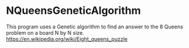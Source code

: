 # NQueensGeneticAlgorithm
This program uses a Genetic algorithm to find an answer to the 8 Queens problem on a board N  by N size. https://en.wikipedia.org/wiki/Eight_queens_puzzle
